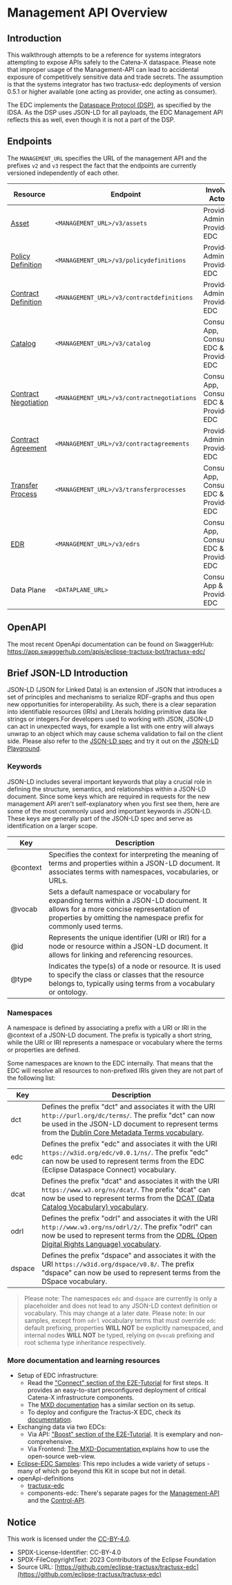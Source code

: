 # Management API Overview

## Introduction

This walkthrough attempts to be a reference for systems integrators attempting to expose APIs safely to the Catena-X
dataspace.
Please note that improper usage of the Management-API can lead to accidental exposure of competitively sensitive data
and trade secrets. The assumption is that the systems integrator has two tractusx-edc deployments of version 0.5.1 or
higher available (one acting as provider, one acting as consumer).

The EDC implements the [Dataspace Protocol (DSP)](https://docs.internationaldataspaces.org/dataspace-protocol/overview/readme),
as specified by the IDSA. As the DSP uses JSON-LD for all payloads, the EDC Management API reflects this as well, even
though it is not a part of the DSP.

## Endpoints

The `MANAGEMENT_URL` specifies the URL of the management API and the prefixes `v2` and `v3` respect the fact that the
endpoints are currently versioned independently of each other.

| Resource                                           | Endpoint                                   | Involved Actors                           |
|----------------------------------------------------|--------------------------------------------|-------------------------------------------|
| [Asset](01_assets.md)                              | `<MANAGEMENT_URL>/v3/assets`               | Provider Admin & Provider EDC             |
| [Policy Definition](02_policies.md)                | `<MANAGEMENT_URL>/v3/policydefinitions`    | Provider Admin & Provider EDC             |
| [Contract Definition](03_contractdefinitions.md)   | `<MANAGEMENT_URL>/v3/contractdefinitions`  | Provider Admin & Provider EDC             |
| [Catalog](04_catalog.md)                           | `<MANAGEMENT_URL>/v3/catalog`              | Consumer App, Consumer EDC & Provider EDC |
| [Contract Negotiation](05_contractnegotiations.md) | `<MANAGEMENT_URL>/v3/contractnegotiations` | Consumer App, Consumer EDC & Provider EDC |
| [Contract Agreement](08_contractagreements.md)     | `<MANAGEMENT_URL>/v3/contractagreements`   | Provider Admin & Provider EDC             |
| [Transfer Process](06_transferprocesses.md)        | `<MANAGEMENT_URL>/v3/transferprocesses`    | Consumer App, Consumer EDC & Provider EDC |
| [EDR](07_edrs.md)                                  | `<MANAGEMENT_URL>/v3/edrs`                 | Consumer App, Consumer EDC & Provider EDC |
| Data Plane                                         | `<DATAPLANE_URL>`                          | Consumer App & Provider EDC               |

## OpenAPI

The most recent OpenApi documentation can be found on SwaggerHub:  
https://app.swaggerhub.com/apis/eclipse-tractusx-bot/tractusx-edc/

## Brief JSON-LD Introduction

JSON-LD (JSON for Linked Data) is an extension of JSON that introduces a set of principles and mechanisms to serialize
RDF-graphs and thus open new opportunities for interoperability. As such, there is a clear separation into identifiable
resources (IRIs) and Literals holding primitive data like strings or integers.For developers used to working with JSON,
JSON-LD can act in unexpected ways, for example a list with one entry will always unwrap to an object which may cause
schema validation to fail on the client side. Please also refer to
the [JSON-LD spec](https://www.w3.org/TR/json-ld11/) and try it out on
the [JSON-LD Playground](https://json-ld.org/playground/).

### Keywords

JSON-LD includes several important keywords that play a crucial role in defining the structure, semantics, and
relationships
within a JSON-LD document. Since some keys which are required in requests for the new management API aren't
self-explanatory
when you first see them, here are some of the most commonly used and important keywords in JSON-LD.
These keys are generally part of the JSON-LD spec and serve as identification on a larger scope.

| Key      | Description                                                                                                                                                                                               |
|----------|-----------------------------------------------------------------------------------------------------------------------------------------------------------------------------------------------------------|
| @context | Specifies the context for interpreting the meaning of terms and properties within a JSON-LD document. It associates terms with namespaces, vocabularies, or URLs.                                         |
| @vocab   | Sets a default namespace or vocabulary for expanding terms within a JSON-LD document. It allows for a more concise representation of properties by omitting the namespace prefix for commonly used terms. |
| @id      | Represents the unique identifier (URI or IRI) for a node or resource within a JSON-LD document. It allows for linking and referencing resources.                                                          |
| @type    | Indicates the type(s) of a node or resource. It is used to specify the class or classes that the resource belongs to, typically using terms from a vocabulary or ontology.                                |

### Namespaces

A namespace is defined by associating a prefix with a URI or IRI in the @context of a JSON-LD document. The prefix is
typically a short string, while the URI or IRI represents a namespace or vocabulary where the terms or properties are
defined.

Some namespaces are known to the EDC internally. That means that the EDC will resolve all resources to non-prefixed IRIs
given they are not part of the following list:

| Key    | Description                                                                                                                                                                                                                                    |
|--------|------------------------------------------------------------------------------------------------------------------------------------------------------------------------------------------------------------------------------------------------|
| dct    | Defines the prefix "dct" and associates it with the URI `http://purl.org/dc/terms/`. The prefix "dct" can now be used in the JSON-LD document to represent terms from the [Dublin Core Metadata Terms vocabulary](https://purl.org/dc/terms/). |
| edc    | Defines the prefix "edc" and associates it with the URI `https://w3id.org/edc/v0.0.1/ns/`. The prefix "edc" can now be used to represent terms from the EDC (Eclipse Dataspace Connect) vocabulary.                                            |
| dcat   | Defines the prefix "dcat" and associates it with the URI `https://www.w3.org/ns/dcat/`. The prefix "dcat" can now be used to represent terms from the [DCAT (Data Catalog Vocabulary) vocabulary](https://www.w3.org/ns/dcat/).                |
| odrl   | Defines the prefix "odrl" and associates it with the URI `http://www.w3.org/ns/odrl/2/`. The prefix "odrl" can now be used to represent terms from the [ODRL (Open Digital Rights Language) vocabulary](http://www.w3.org/ns/odrl/2/).         |
| dspace | Defines the prefix "dspace" and associates it with the URI `https://w3id.org/dspace/v0.8/`. The prefix "dspace" can now be used to represent terms from the DSpace vocabulary.                                                                 |

> Please note: The namespaces `edc` and `dspace` are currently is only a placeholder and does not lead to any JSON-LD context definition
> or vocabulary.
> This may change at a later date.
> Please note: In our samples, except from `odrl` vocabulary terms that must override `edc` default prefixing,
> properties **WILL NOT** be explicitly namespaced, and internal nodes **WILL NOT** be typed, relying on `@vocab`
> prefixing and root schema type inheritance respectively.

### More documentation and learning resources

- Setup of EDC infrastructure:
    - Read
      the ["Connect" section of the E2E-Tutorial](https://eclipse-tractusx.github.io/docs/tutorials/e2e/connect/prepareInfrastructure)
      for first steps. It provides an easy-to-start preconfigured deployment of critical Catena-X infrastructure
      components.
    - The [MXD documentation](https://eclipse-edc.github.io/docs/#/submodule/MinimumViableDataspace/docs/developer/continuous-deployment/continuous_deployment) has a similar section on its setup.
    - To deploy and configure the Tractus-X EDC, check
      its [documentation](https://github.com/eclipse-tractusx/tractusx-edc/blob/main/README.md).
- Exchanging data via two EDCs:
    - Via API: ["Boost" section of the E2E-Tutorial](https://eclipse-tractusx.github.io/docs/tutorials/e2e/boost/). It
      is
      exemplary and non-comprehensive.
    - Via
      Frontend: [The MXD-Documentation ](https://eclipse-edc.github.io/docs/#/submodule/MinimumViableDataspace/docs/developer/?id=scenarios-covered)
      explains how to use the open-source web-view.
- [Eclipse-EDC Samples](https://github.com/eclipse-edc/Samples): This repo includes a wide variety of setups - many of
  which
  go beyond this Kit in scope but not in detail.
- openApi-definitions
    - [tractusx-edc](https://app.swaggerhub.com/apis/eclipse-tractusx-bot/tractusx-edc/0.5.1-SNAPSHOT)
    - components-edc: There's separate pages for
      the [Management-API](https://app.swaggerhub.com/apis/eclipse-edc-bot/management-api) and
      the [Control-API](https://app.swaggerhub.com/apis/eclipse-edc-bot/control-api).

## Notice

This work is licensed under the [CC-BY-4.0](https://creativecommons.org/licenses/by/4.0/legalcode).

- SPDX-License-Identifier: CC-BY-4.0
- SPDX-FileCopyrightText: 2023 Contributors of the Eclipse Foundation
- Source URL: [https://github.com/eclipse-tractusx/tractusx-edc](https://github.com/eclipse-tractusx/tractusx-edc)
